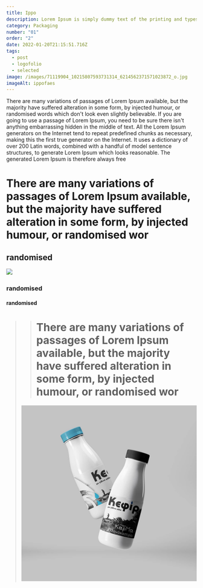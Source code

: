 ```yaml
---
title: Ippo
description: Lorem Ipsum is simply dummy text of the printing and typesetting industry.
category: Packaging
number: "01"
order: "2"
date: 2022-01-20T21:15:51.716Z
tags:
  - post
  - logofolio
  - selected
image: /images/71119904_10215807593731314_6214562371571023872_o.jpg
imageAlt: ippofaes
---
```

<!--StartFragment-->

There are many variations of passages of Lorem Ipsum available, but the majority have suffered alteration in some form, by injected humour, or randomised words which don't look even slightly believable. If you are going to use a passage of Lorem Ipsum, you need to be sure there isn't anything embarrassing hidden in the middle of text. All the Lorem Ipsum generators on the Internet tend to repeat predefined chunks as necessary, making this the first true generator on the Internet. It uses a dictionary of over 200 Latin words, combined with a handful of model sentence structures, to generate Lorem Ipsum which looks reasonable. The generated Lorem Ipsum is therefore always free 

<!--EndFragment-->

# **There are many variations of passages of Lorem Ipsum available, but the majority have suffered alteration in some form, by injected humour, or randomised wor**

## **randomised**

![](/images/article-1.jpg)

### **randomised**

#### **randomised**

> > # **There are many variations of passages of Lorem Ipsum available, but the majority have suffered alteration in some form, by injected humour, or randomised wor**
>
> ![](/images/104116227_10218091295062420_3676999121591263631_o.jpg)